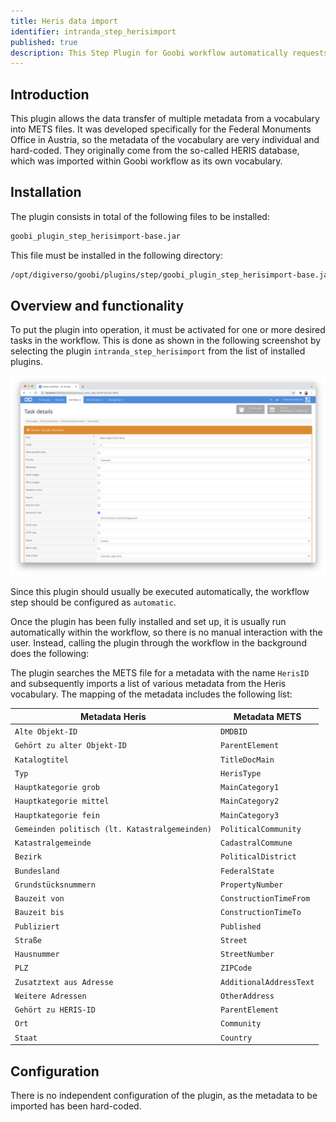 ```yaml
---
title: Heris data import
identifier: intranda_step_herisimport
published: true
description: This Step Plugin for Goobi workflow automatically requests specific monument information from an internal Vocabulary data source to map these fields into the METS file. It was developed for the Federal Office for the Protection of Monuments in Austria.
---
```

## Introduction
This plugin allows the data transfer of multiple metadata from a vocabulary into METS files. It was developed specifically for the Federal Monuments Office in Austria, so the metadata of the vocabulary are very individual and hard-coded. They originally come from the so-called HERIS database, which was imported within Goobi workflow as its own vocabulary.


## Installation
The plugin consists in total of the following files to be installed:

```bash
goobi_plugin_step_herisimport-base.jar
```

This file must be installed in the following directory:

```bash
/opt/digiverso/goobi/plugins/step/goobi_plugin_step_herisimport-base.jar
```


## Overview and functionality
To put the plugin into operation, it must be activated for one or more desired tasks in the workflow. This is done as shown in the following screenshot by selecting the plugin `intranda_step_herisimport` from the list of installed plugins.

![Assigning the plugin to a specific task](screen1_en.png)

Since this plugin should usually be executed automatically, the workflow step should be configured as `automatic`.

Once the plugin has been fully installed and set up, it is usually run automatically within the workflow, so there is no manual interaction with the user. Instead, calling the plugin through the workflow in the background does the following: 

The plugin searches the METS file for a metadata with the name `HerisID` and subsequently imports a list of various metadata from the Heris vocabulary. The mapping of the metadata includes the following list:

Metadata Heris                                 | Metadata METS
-----------------------------------------------|------------------------
`Alte Objekt-ID`                               | `DMDBID`
`Gehört zu alter Objekt-ID`                    | `ParentElement`
`Katalogtitel`                                 | `TitleDocMain`
`Typ`                                          | `HerisType`
`Hauptkategorie grob`                          | `MainCategory1`
`Hauptkategorie mittel`                        | `MainCategory2`
`Hauptkategorie fein`                          | `MainCategory3`
`Gemeinden politisch (lt. Katastralgemeinden)` | `PoliticalCommunity`
`Katastralgemeinde`                            | `CadastralCommune`
`Bezirk`                                       | `PoliticalDistrict`
`Bundesland`                                   | `FederalState`
`Grundstücksnummern`                           | `PropertyNumber`
`Bauzeit von`                                  | `ConstructionTimeFrom`
`Bauzeit bis`                                  | `ConstructionTimeTo`
`Publiziert`                                   | `Published`
`Straße`                                       | `Street`
`Hausnummer`                                   | `StreetNumber`
`PLZ`                                          | `ZIPCode`
`Zusatztext aus Adresse`                       | `AdditionalAddressText`
`Weitere Adressen`                             | `OtherAddress`
`Gehört zu HERIS-ID`                           | `ParentElement`
`Ort`                                          | `Community`
`Staat`                                        | `Country`


## Configuration
There is no independent configuration of the plugin, as the metadata to be imported has been hard-coded.